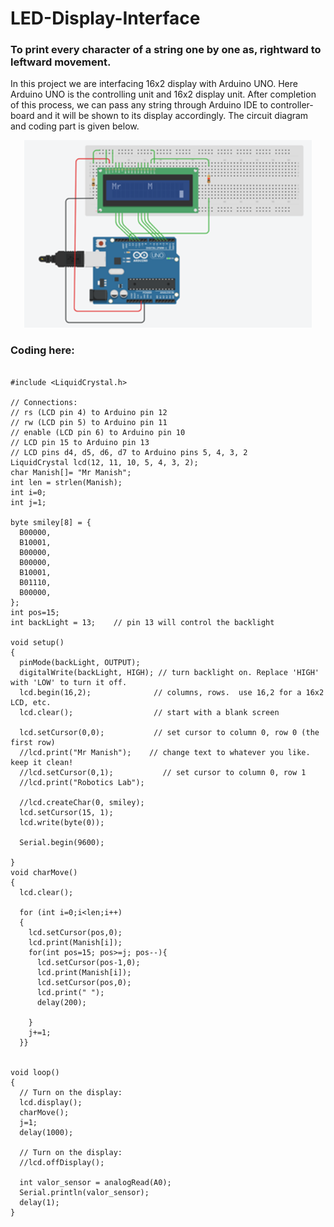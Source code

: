 # LED-Display-Interface
### To print every character of a string one by one as, rightward to leftward movement.

In this project we are interfacing 16x2 display with Arduino UNO. Here Arduino UNO is the controlling unit and 16x2 display unit. After completion of this process, we can pass any string through Arduino IDE to controller-board and it will be shown to its display accordingly. The circuit diagram and coding part is given below.

<p align="center">
  <img 
    height="300"
    src="Images/LED Interface.png"
  >
</p>

### Coding here:

```

#include <LiquidCrystal.h>

// Connections:
// rs (LCD pin 4) to Arduino pin 12
// rw (LCD pin 5) to Arduino pin 11
// enable (LCD pin 6) to Arduino pin 10
// LCD pin 15 to Arduino pin 13
// LCD pins d4, d5, d6, d7 to Arduino pins 5, 4, 3, 2
LiquidCrystal lcd(12, 11, 10, 5, 4, 3, 2);
char Manish[]= "Mr Manish";
int len = strlen(Manish);
int i=0;
int j=1;

byte smiley[8] = {
  B00000,
  B10001,
  B00000,
  B00000,
  B10001,
  B01110,
  B00000,
};
int pos=15;
int backLight = 13;    // pin 13 will control the backlight

void setup()
{
  pinMode(backLight, OUTPUT);
  digitalWrite(backLight, HIGH); // turn backlight on. Replace 'HIGH' with 'LOW' to turn it off.
  lcd.begin(16,2);              // columns, rows.  use 16,2 for a 16x2 LCD, etc.
  lcd.clear();                  // start with a blank screen
  
  lcd.setCursor(0,0);           // set cursor to column 0, row 0 (the first row)
  //lcd.print("Mr Manish");    // change text to whatever you like. keep it clean!
  //lcd.setCursor(0,1);           // set cursor to column 0, row 1
  //lcd.print("Robotics Lab");
  
  //lcd.createChar(0, smiley);
  lcd.setCursor(15, 1);  
  lcd.write(byte(0));
  
  Serial.begin(9600);
  
}
void charMove()
{
  lcd.clear();
  
  for (int i=0;i<len;i++) 
  {
    lcd.setCursor(pos,0);
    lcd.print(Manish[i]);
    for(int pos=15; pos>=j; pos--){
      lcd.setCursor(pos-1,0);
      lcd.print(Manish[i]);
      lcd.setCursor(pos,0);
      lcd.print(" ");
      delay(200);

    }
    j+=1;
  }}


void loop()
{
  // Turn on the display:
  lcd.display();
  charMove();
  j=1;
  delay(1000);

  // Turn on the display:
  //lcd.offDisplay();
  
  int valor_sensor = analogRead(A0);
  Serial.println(valor_sensor);
  delay(1);      
}

```
